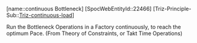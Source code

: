 ﻿---
type: TrizExample
aliases:
- continuous Bottleneck
license: CC BY-SA 4.0
copyright: https://github.com/SpocWeb
IsDeleted: false
IsReadOnly: false
Confidential: public
tags: 
- Triz/Principle/Example
---
[name::continuous Bottleneck]
[SpocWebEntityId::22466]
[Triz-Principle-Sub::[Triz-continuous-load](tech/Triz/Sub/Triz-continuous-load.md)]

Run the Bottleneck Operations in a Factory continuously, to reach the optimum Pace. (From Theory of Constraints, or Takt Time Operations)